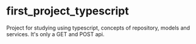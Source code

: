 # first_project_typescript
Project for studying using typescript, concepts of repository, models and services. It's only a GET and POST api.
